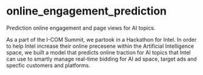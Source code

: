 # online_engagement_prediction
Prediction online engagement and page views for AI topics.

As a part of the I-COM Summit, we partook in a Hackathon for Intel. In order to help Intel increase their online precesene 
within the Artificial Intelligence space, we built a model that predicts online traction for AI topics that Intel
can use to smartly manage real-time bidding for AI ad space, target ads and specfic customers and platforms.
